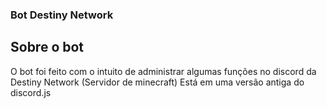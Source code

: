 ### Bot Destiny Network

## Sobre o bot
O bot foi feito com o intuito de administrar algumas funções no discord da Destiny Network (Servidor de minecraft)
Está em uma versão antiga do discord.js
